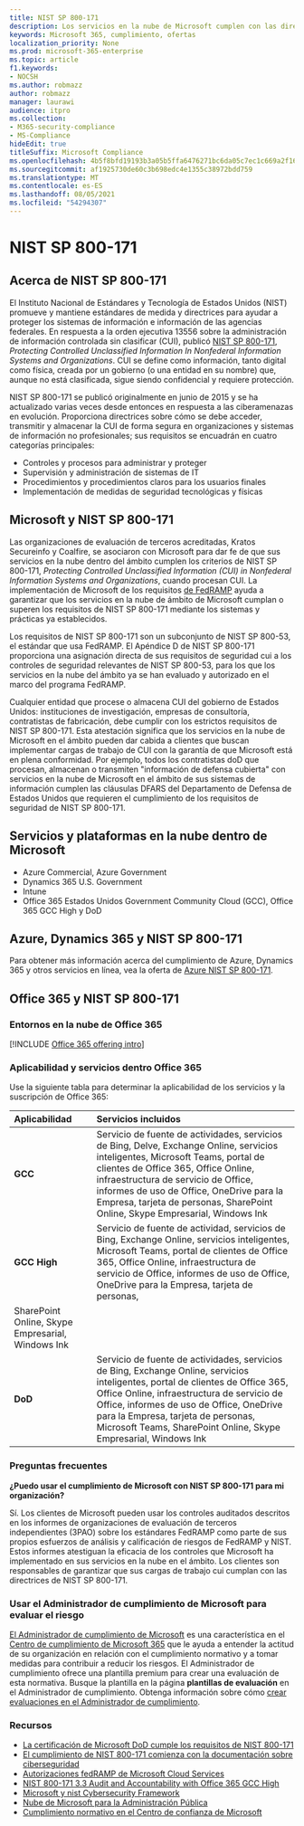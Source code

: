 ```yaml
---
title: NIST SP 800-171
description: Los servicios en la nube de Microsoft cumplen con las directrices de NIST SP 800-171 para proteger la información controlada sin clasificar (CUI) en sistemas de información no profesionales.
keywords: Microsoft 365, cumplimiento, ofertas
localization_priority: None
ms.prod: microsoft-365-enterprise
ms.topic: article
f1.keywords:
- NOCSH
ms.author: robmazz
author: robmazz
manager: laurawi
audience: itpro
ms.collection:
- M365-security-compliance
- MS-Compliance
hideEdit: true
titleSuffix: Microsoft Compliance
ms.openlocfilehash: 4b5f8bfd19193b3a05b5ffa6476271bc6da05c7ec1c669a2f1614535a54942e1
ms.sourcegitcommit: af1925730de60c3b698edc4e1355c38972bdd759
ms.translationtype: MT
ms.contentlocale: es-ES
ms.lasthandoff: 08/05/2021
ms.locfileid: "54294307"
---
```

# <a name="nist-sp-800-171"></a>NIST SP 800-171

## <a name="about-nist-sp-800-171"></a>Acerca de NIST SP 800-171

El Instituto Nacional de Estándares y Tecnología de Estados Unidos (NIST) promueve y mantiene estándares de medida y directrices para ayudar a proteger los sistemas de información e información de las agencias federales. En respuesta a la orden ejecutiva 13556 sobre la administración de información controlada sin clasificar (CUI), publicó [NIST SP 800-171](https://csrc.nist.gov/publications/detail/sp/800-171/rev-1/final), *Protecting Controlled Unclassified Information In Nonfederal Information Systems and Organizations*. CUI se define como información, tanto digital como física, creada por un gobierno (o una entidad en su nombre) que, aunque no está clasificada, sigue siendo confidencial y requiere protección.

NIST SP 800-171 se publicó originalmente en junio de 2015 y se ha actualizado varias veces desde entonces en respuesta a las ciberamenazas en evolución. Proporciona directrices sobre cómo se debe acceder, transmitir y almacenar la CUI de forma segura en organizaciones y sistemas de información no profesionales; sus requisitos se encuadrán en cuatro categorías principales:

- Controles y procesos para administrar y proteger
- Supervisión y administración de sistemas de IT
- Procedimientos y procedimientos claros para los usuarios finales
- Implementación de medidas de seguridad tecnológicas y físicas

## <a name="microsoft-and-nist-sp-800-171"></a>Microsoft y NIST SP 800-171

Las organizaciones de evaluación de terceros acreditadas, Kratos Secureinfo y Coalfire, se asociaron con Microsoft para dar fe de que sus servicios en la nube dentro del ámbito cumplen los criterios de NIST SP 800-171, *Protecting Controlled Unclassified Information (CUI) in Nonfederal Information Systems and Organizations*, cuando procesan CUI. La implementación de Microsoft de los requisitos [de FedRAMP](offering-fedramp.md) ayuda a garantizar que los servicios en la nube de ámbito de Microsoft cumplan o superen los requisitos de NIST SP 800-171 mediante los sistemas y prácticas ya establecidos.

Los requisitos de NIST SP 800-171 son un subconjunto de NIST SP 800-53, el estándar que usa FedRAMP. El Apéndice D de NIST SP 800-171 proporciona una asignación directa de sus requisitos de seguridad cui a los controles de seguridad relevantes de NIST SP 800-53, para los que los servicios en la nube del ámbito ya se han evaluado y autorizado en el marco del programa FedRAMP.

Cualquier entidad que procese o almacena CUI del gobierno de Estados Unidos: instituciones de investigación, empresas de consultoría, contratistas de fabricación, debe cumplir con los estrictos requisitos de NIST SP 800-171. Esta atestación significa que los servicios en la nube de Microsoft en el ámbito pueden dar cabida a clientes que buscan implementar cargas de trabajo de CUI con la garantía de que Microsoft está en plena conformidad. Por ejemplo, todos los contratistas doD que procesan, almacenan o transmiten "información de defensa cubierta" con servicios en la nube de Microsoft en el ámbito de sus sistemas de información cumplen las cláusulas DFARS del Departamento de Defensa de Estados Unidos que requieren el cumplimiento de los requisitos de seguridad de NIST SP 800-171.

## <a name="microsoft-in-scope-cloud-platforms--services"></a>Servicios y plataformas en la nube dentro de Microsoft 

- Azure Commercial, Azure Government
- Dynamics 365 U.S. Government
- Intune
- Office 365 Estados Unidos Government Community Cloud (GCC), Office 365 GCC High y DoD

## <a name="azure-dynamics-365-and-nist-sp-800-171"></a>Azure, Dynamics 365 y NIST SP 800-171

Para obtener más información acerca del cumplimiento de Azure, Dynamics 365 y otros servicios en línea, vea la oferta de [Azure NIST SP 800-171](/azure/compliance/offerings/offering-nist-800-171).

## <a name="office-365-and-nist-sp-800-171"></a>Office 365 y NIST SP 800-171

### <a name="office-365-cloud-environments"></a>Entornos en la nube de Office 365

[!INCLUDE [Office 365 offering intro](../includes/o365-offering-introduction.md)]

### <a name="office-365-applicability-and-in-scope-services"></a>Aplicabilidad y servicios dentro Office 365

Use la siguiente tabla para determinar la aplicabilidad de los servicios y la suscripción de Office 365:

| **Aplicabilidad** | **Servicios incluidos** |
|:------------------|:----------------------|
| **GCC** | Servicio de fuente de actividades, servicios de Bing, Delve, Exchange Online, servicios inteligentes, Microsoft Teams, portal de clientes de Office 365, Office Online, infraestructura de servicio de Office, informes de uso de Office, OneDrive para la Empresa, tarjeta de personas, SharePoint Online, Skype Empresarial, Windows Ink |
| **GCC High** | Servicio de fuente de actividad, servicios de Bing, Exchange Online, servicios inteligentes, Microsoft Teams, portal de clientes de Office 365, Office Online, infraestructura de servicio de Office, informes de uso de Office, OneDrive para la Empresa, tarjeta de personas, 
SharePoint Online, Skype Empresarial, Windows Ink |
| **DoD** | Servicio de fuente de actividades, servicios de Bing, Exchange Online, servicios inteligentes, portal de clientes de Office 365, Office Online, infraestructura de servicio de Office, informes de uso de Office, OneDrive para la Empresa, tarjeta de personas, Microsoft Teams, SharePoint Online, Skype Empresarial, Windows Ink |

### <a name="frequently-asked-questions"></a>Preguntas frecuentes

**¿Puedo usar el cumplimiento de Microsoft con NIST SP 800-171 para mi organización?**

Sí. Los clientes de Microsoft pueden usar los controles auditados descritos en los informes de organizaciones de evaluación de terceros independientes (3PAO) sobre los estándares FedRAMP como parte de sus propios esfuerzos de análisis y calificación de riesgos de FedRAMP y NIST. Estos informes atestiguan la eficacia de los controles que Microsoft ha implementado en sus servicios en la nube en el ámbito. Los clientes son responsables de garantizar que sus cargas de trabajo cui cumplan con las directrices de NIST SP 800-171.

### <a name="use-microsoft-compliance-manager-to-assess-your-risk"></a>Usar el Administrador de cumplimiento de Microsoft para evaluar el riesgo

[El Administrador de cumplimiento de Microsoft](/microsoft-365/compliance/compliance-manager) es una característica en el [Centro de cumplimiento de Microsoft 365](/microsoft-365/compliance/microsoft-365-compliance-center) que le ayuda a entender la actitud de su organización en relación con el cumplimiento normativo y a tomar medidas para contribuir a reducir los riesgos. El Administrador de cumplimiento ofrece una plantilla premium para crear una evaluación de esta normativa. Busque la plantilla en la página **plantillas de evaluación** en el Administrador de cumplimiento. Obtenga información sobre cómo [crear evaluaciones en el Administrador de cumplimiento](/microsoft-365/compliance/compliance-manager-assessments).

### <a name="resources"></a>Recursos

- [La certificación de Microsoft DoD cumple los requisitos de NIST 800-171](offering-DoD-DISA-L2-L4-L5.md)
- [El cumplimiento de NIST 800-171 comienza con la documentación sobre ciberseguridad](https://www.nist800171.com/)
- [Autorizaciones fedRAMP de Microsoft Cloud Services](https://marketplace.fedramp.gov/index.html?status=Compliant&sort=productName#/products)
- [NIST 800-171 3.3 Audit and Accountability with Office 365 GCC High](https://info.summit7systems.com/blog/nist-3.3-audit-and-accountability-with-office-365)
- [Microsoft y nist Cybersecurity Framework](offering-nist-csf.md)
- [Nube de Microsoft para la Administración Pública](https://www.microsoft.com/enterprise/government)
- [Cumplimiento normativo en el Centro de confianza de Microsoft](https://www.microsoft.com/trust-center/compliance/compliance-overview)
